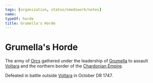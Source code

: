 ```yaml
---
tags: [organization, status/needswork/notes]
name:
typeOf: horde
title: Grumella's Horde
---
```

# Grumella's Horde

The army of [Orcs](<../../species/children-of-the-embodied-gods/orcs/orcs.md>) gathered under the leadership of [Grumella](<../../people/orcs/grumella.md>) to assault [Voltara](<../../gazetteer/west-coast/chardonian-empire/northern-frontier/voltara.md>) and the northern border of the [Chardonian Empire](<../../gazetteer/west-coast/chardonian-empire/chardonian-empire.md>). 

Defeated in battle outside [Voltara](<../../gazetteer/west-coast/chardonian-empire/northern-frontier/voltara.md>) in October DR 1747. 